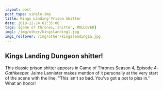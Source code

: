 ```yaml
---
layout: post
post_type: single-img
title: Kings Landing Prison Shitter
date: 2018-12-24 01:35:00
tags: [game of thrones, shitter, ROLLOVER]
img1: /img/other/kingslanding1.jpg
img1_rollover: /img/other/kingslanding1a.jpg
---
```

## Kings Landing Dungeon shitter!

This classic prison shitter appears in Game of Thrones Season 4, Episode 4: *Oathkeeper.* Jaime Lannister makes mention of it personally at the very start of the scene with the line, "This isn't so bad. You've got a pot to piss in." What an honor!
